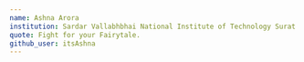 ```yaml
---
name: Ashna Arora
institution: Sardar Vallabhbhai National Institute of Technology Surat (NIT Surat)
quote: Fight for your Fairytale.
github_user: itsAshna
---
```

